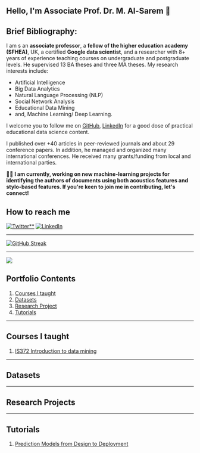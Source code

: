 ## Hello, I'm Associate Prof. Dr. M. Al-Sarem 👋

<!--
**Moh-Sarem/Moh-Sarem** is a ✨ _special_ ✨ repository because its `README.md` (this file) appears on your GitHub profile.

Here are some ideas to get you started:


- 🔭 I’m currently working on ...
- 🌱 I’m currently learning ...
- 👯 I’m looking to collaborate on ...
- 🤔 I’m looking for help with ...
- 💬 Ask me about ...
- 📫 How to reach me: ...
- 😄 Pronouns: ...
- ⚡ Fun fact: ...
-->
## **Brief Bibliography:**

I am s an **associate professor**, a **fellow of the higher education academy (SFHEA)**, UK, a certified **Google data scientist**, and a researcher with 8+ years of experience teaching courses on undergraduate and postgraduate levels. He supervised 13 BA theses and three MA theses. My research interests include:
* Artificial Intelligence
* Big Data Analytics
* Natural Language Processing (NLP)
* Social Network Analysis
* Educational Data Mining
* and, Machine Learning/ Deep Learning. 

I welcome you to follow me on [GitHub](), [LinkedIn](https://www.linkedin.com/in/mohammed-al-sarem-a9528b46/) for a good dose of practical educational data science content.

I published over +40 articles in peer-reviewed journals and about 29 conference papers. In addition, he managed and organized many international conferences. He received many grants/funding from local and international parties.

👨‍🔧 **I am currently, working on new machine-learning projects for identifying the authors of documents using both acoustics features and stylo-based features. If you're keen to join me in contributing, let's connect!**

## **How to reach me**
[![Twitter**](https://img.shields.io/badge/Twitter-%231DA1F2.svg?style=for-the-badge&logo=Twitter&logoColor=white)](https://twitter.com/Dr_M_H_A) [![LinkedIn](https://img.shields.io/badge/linkedin-%230077B5.svg?style=for-the-badge&logo=linkedin&logoColor=white)](https://www.linkedin.com/in/mohammed-al-sarem/)

***
[![GitHub Streak](https://github-readme-streak-stats.herokuapp.com/?user=DenverCoder1)](https://git.io/streak-stats)
***
![](https://komarev.com/ghpvc/?username=Moh-Sarem)

## Portfolio Contents
1. [Courses I taught](#courses-i-taught)
2. [Datasets](#datasets)
3. [Research Project](#research-projects)
4. [Tutorials](#tutorials)
***
## Courses I taught 
1. [IS372 Introduction to data mining](https://github.com/Moh-Sarem/Courses/tree/main/IS372)
***
## Datasets
***
## Research Projects
***
## Tutorials
1. [Prediction Models from Design to Deployment](https://github.com/Moh-Sarem/Courses/tree/main/IS372)
